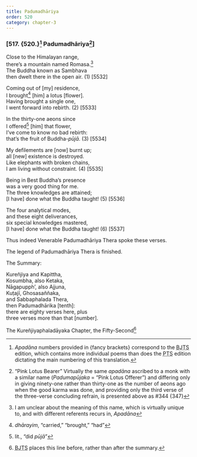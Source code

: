 ```yaml
---
title: Padumadhāriya
order: 520
category: chapter-3
---
```


### \[517. {520.}[^1] Padumadhāriya[^2]\]

Close to the Himalayan range,  
there’s a mountain named Romasa.[^3]  
The Buddha known as Sambhava  
then dwelt there in the open air. (1) \[5532\]

Coming out of \[my\] residence,  
I brought[^4] \[him\] a lotus \[flower\].  
Having brought a single one,  
I went forward into rebirth. (2) \[5533\]

In the thirty-one aeons since  
I offered[^5] \[him\] that flower,  
I’ve come to know no bad rebirth:  
that’s the fruit of Buddha-*pūjā*. (3) \[5534\]

My defilements are \[now\] burnt up;  
all \[new\] existence is destroyed.  
Like elephants with broken chains,  
I am living without constraint. (4) \[5535\]

Being in Best Buddha’s presence  
was a very good thing for me.  
The three knowledges are attained;  
\[I have\] done what the Buddha taught! (5) \[5536\]

The four analytical modes,  
and these eight deliverances,  
six special knowledges mastered,  
\[I have\] done what the Buddha taught! (6) \[5537\]

Thus indeed Venerable Padumadhāriya Thera spoke these verses.

The legend of Padumadhāriya Thera is finished.

The Summary:

Kureñjiya and Kapittha,  
Kosumbha, also Ketaka,  
Nāgapupph’, also Ajjuna,  
Kuṭajī, Ghosasaññaka,  
and Sabbaphalada Thera,  
then Padumadhārika \[tenth\]:  
there are eighty verses here, plus  
three verses more than that \[number\].

The Kureñjiyaphaladāyaka Chapter, the Fifty-Second[^6]

[^1]: *Apadāna* numbers provided in {fancy brackets} correspond to the <abbr title="Buddha Jayanthi Tripitaka Series">BJTS</abbr> edition, which contains more individual poems than does the <abbr title="Pali Text Society">PTS</abbr> edition dictating the main numbering of this translation.

[^2]: “Pink Lotus Bearer” Virtually the same *apadāna* ascribed to a monk with a similar name (*Padumapūjaka* = “Pink Lotus Offerer”) and differing only in giving ninety-one rather than thirty-one as the number of aeons ago when the good karma was done, and providing only the third verse of the three-verse concluding refrain, is presented above as \#344 {347}

[^3]: I am unclear about the meaning of this name, which is virtually unique to, and with different referents recurs in, *Apadāna*

[^4]: *dhārayim*, “carried,” “brought,” “had”

[^5]: lit., “did *pūjā*”

[^6]: <abbr title="Buddha Jayanthi Tripitaka Series">BJTS</abbr> places this line before, rather than after the summary.

